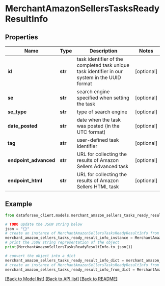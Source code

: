 # MerchantAmazonSellersTasksReadyResultInfo


## Properties

Name | Type | Description | Notes
------------ | ------------- | ------------- | -------------
**id** | **str** | task identifier of the completed task unique task identifier in our system in the UUID format | [optional] 
**se** | **str** | search engine specified when setting the task | [optional] 
**se_type** | **str** | type of search engine | [optional] 
**date_posted** | **str** | date when the task was posted (in the UTC format) | [optional] 
**tag** | **str** | user-defined task identifier | [optional] 
**endpoint_advanced** | **str** | URL for collecting the results of Amazon Sellers Advanced task | [optional] 
**endpoint_html** | **str** | URL for collecting the results of Amazon Sellers HTML task | [optional] 

## Example

```python
from dataforseo_client.models.merchant_amazon_sellers_tasks_ready_result_info import MerchantAmazonSellersTasksReadyResultInfo

# TODO update the JSON string below
json = "{}"
# create an instance of MerchantAmazonSellersTasksReadyResultInfo from a JSON string
merchant_amazon_sellers_tasks_ready_result_info_instance = MerchantAmazonSellersTasksReadyResultInfo.from_json(json)
# print the JSON string representation of the object
print(MerchantAmazonSellersTasksReadyResultInfo.to_json())

# convert the object into a dict
merchant_amazon_sellers_tasks_ready_result_info_dict = merchant_amazon_sellers_tasks_ready_result_info_instance.to_dict()
# create an instance of MerchantAmazonSellersTasksReadyResultInfo from a dict
merchant_amazon_sellers_tasks_ready_result_info_from_dict = MerchantAmazonSellersTasksReadyResultInfo.from_dict(merchant_amazon_sellers_tasks_ready_result_info_dict)
```
[[Back to Model list]](../README.md#documentation-for-models) [[Back to API list]](../README.md#documentation-for-api-endpoints) [[Back to README]](../README.md)


